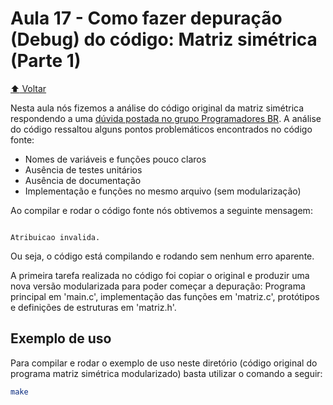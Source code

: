 # Aula 17 - Como fazer depuração (Debug) do código: Matriz simétrica (Parte 1)

[:arrow_up: Voltar](https://github.com/Geofisicando/C-orientado-a-testes#%C3%ADndice)

Nesta aula nós fizemos a análise do código original da matriz simétrica respondendo a uma [dúvida postada no grupo Programadores BR](https://github.com/Geofisicando/C-orientado-a-testes/tree/main/exemplos/matrizSimetrica/original#c%C3%B3digo-fonte-original-da-matriz-sim%C3%A9trica-para-depura%C3%A7%C3%A3o). A análise do código ressaltou alguns pontos problemáticos encontrados no código fonte:

- Nomes de variáveis e funções pouco claros
- Ausência de testes unitários
- Ausência de documentação
- Implementação e funções no mesmo arquivo (sem modularização)

Ao compilar e rodar o código fonte nós obtivemos a seguinte mensagem:

```

Atribuicao invalida.
```

Ou seja, o código está compilando e rodando sem nenhum erro aparente.

A primeira tarefa realizada no código foi copiar o original e produzir uma nova versão modularizada para poder começar a depuração: Programa
principal em 'main.c', implementação das funções em 'matriz.c', protótipos e definições de estruturas em 'matriz.h'.

## Exemplo de uso

Para compilar e rodar o exemplo de uso neste diretório (código original do programa matriz simétrica modularizado) basta utilizar o comando
a seguir:

```sh
make
```
